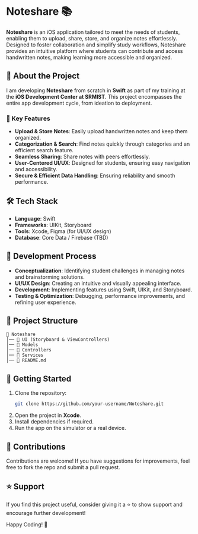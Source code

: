 # Noteshare 📚

**Noteshare** is an iOS application tailored to meet the needs of students, enabling them to upload, share, store, and organize notes effortlessly. Designed to foster collaboration and simplify study workflows, Noteshare provides an intuitive platform where students can contribute and access handwritten notes, making learning more accessible and organized.

## 🚀 About the Project
I am developing **Noteshare** from scratch in **Swift** as part of my training at the **iOS Development Center at SRMIST**. This project encompasses the entire app development cycle, from ideation to deployment.

### 🔹 Key Features
- **Upload & Store Notes**: Easily upload handwritten notes and keep them organized.
- **Categorization & Search**: Find notes quickly through categories and an efficient search feature.
- **Seamless Sharing**: Share notes with peers effortlessly.
- **User-Centered UI/UX**: Designed for students, ensuring easy navigation and accessibility.
- **Secure & Efficient Data Handling**: Ensuring reliability and smooth performance.

## 🛠️ Tech Stack
- **Language**: Swift
- **Frameworks**: UIKit, Storyboard
- **Tools**: Xcode, Figma (for UI/UX design)
- **Database**: Core Data / Firebase (TBD)

## 📌 Development Process
- **Conceptualization**: Identifying student challenges in managing notes and brainstorming solutions.
- **UI/UX Design**: Creating an intuitive and visually appealing interface.
- **Development**: Implementing features using Swift, UIKit, and Storyboard.
- **Testing & Optimization**: Debugging, performance improvements, and refining user experience.

## 📂 Project Structure
```
📁 Noteshare
│── 📂 UI (Storyboard & ViewControllers)
│── 📂 Models
│── 📂 Controllers
│── 📂 Services
│── 📜 README.md
```

## 🚀 Getting Started
1. Clone the repository:
   ```sh
   git clone https://github.com/your-username/Noteshare.git
   ```
2. Open the project in **Xcode**.
3. Install dependencies if required.
4. Run the app on the simulator or a real device.

## 🤝 Contributions
Contributions are welcome! If you have suggestions for improvements, feel free to fork the repo and submit a pull request.

## ⭐ Support
If you find this project useful, consider giving it a ⭐ to show support and encourage further development!

Happy Coding! 🚀
